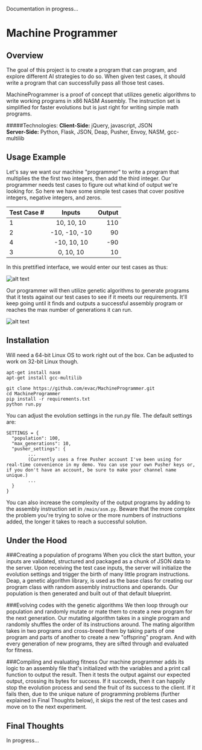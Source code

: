 Documentation in progress...


Machine Programmer
=========================


Overview
---------
The goal of this project is to create a program that can program, and explore different AI strategies to do so. When given test cases, it should write a program that can successfully pass all those test cases.


MachineProgrammer is a proof of concept that utilizes genetic algorithms to write working programs in x86 NASM Assembly. The instruction set is simplified for faster evolutions but is just right for writing simple math programs.



#####Technologies:
**Client-Side:** jQuery, javascript, JSON  
**Server-Side:** Python, Flask, JSON, Deap, Pusher, Envoy, NASM, gcc-multilib  



Usage Example
--------------
Let's say we want our machine "programmer" to write a program that multiplies the the first two integers, then add the third integer. Our programmer needs test cases to figure out what kind of output we're looking for. So here we have some simple test cases that cover positive integers, negative integers, and zeros.

| Test Case # | Inputs        | Output       |
|-------------|:-------------:|-------------:|
|      1      | 10, 10, 10    | 110          |
|      2      | -10, -10, -10 | 90           |
|      4      | -10, 10, 10   | -90          |
|      3      | 0, 10, 10     | 10           |


In this prettified interface, we would enter our test cases as thus:

![alt text](https://raw.github.com/evac/MachineProgrammer/master/screenshots/inputs.png "Inputs")



Our programmer will then utilize genetic algorithms to generate programs that it tests against our test cases to see if it meets our requirements. It'll keep going until it finds and outputs a successful assembly program or reaches the max number of generations it can run.

![alt text](https://raw.github.com/evac/MachineProgrammer/master/screenshots/output.png "Output")


Installation
---------------
Will need a 64-bit Linux OS to work right out of the box. Can be adjusted to work on 32-bit Linux though.


```
apt-get install nasm
apt-get install gcc-multilib
```

```
git clone https://github.com/evac/MachineProgrammer.git
cd MachineProgrammer
pip install -r requirements.txt
python run.py
```


You can adjust the evolution settings in the run.py file. The default settings are:  
```
SETTINGS = {
  "population": 100,
  "max_generations": 10,
  "pusher_settings": {
		...
		(Currently uses a free Pusher account I've been using for real-time convenience in my demo. You can use your own Pusher keys or, if you don't have an account, be sure to make your channel name unique.)
		...
  }
}
```

You can also increase the complexity of the output programs by adding to the assembly instruction set in `/main/asm.py`. Beware that the more complex the problem you're trying to solve or the more numbers of instructions added, the longer it takes to reach a successful solution.


Under the Hood
---------------

###Creating a population of programs
When you click the start button, your inputs are validated, structured and packaged as a chunk of JSON data to the server. Upon receiving the test case inputs, the server will initialize the evolution settings and trigger the birth of many little program instructions. Deap, a genetic algorithm library, is used as the base class for creating our program class with random assembly instructions and operands. Our population is then generated and built out of that default blueprint.

###Evolving codes with the genetic algorithms
We then loop through our population and randomly mutate or mate them to create a new program for the next generation. Our mutating algorithm takes in a single program and randomly shuffles the order of its instructions around. The mating algorithm takes in two programs and cross-breed them by taking parts of one program and parts of another to create a new "offspring" program. And with every generation of new programs, they are sifted through and evaluated for fitness. 

###Compiling and evaluating fitness
Our machine programmer adds its logic to an assembly file that's initialized with the variables and a print call function to output the result. Then it tests the output against our expected output, crossing its bytes for success. If it succeeds, then it can happily stop the evolution process and send the fruit of its success to the client. If it fails then, due to the unique nature of programming problems (further explained in Final Thoughts below), it skips the rest of the test cases and move on to the next experiment.


Final Thoughts
---------------

In progress...